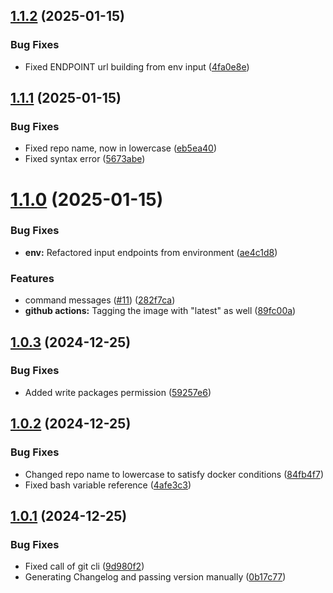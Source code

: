 ## [1.1.2](https://github.com/Smart-Droplets-Project/dataManagementFront/compare/v1.1.1...v1.1.2) (2025-01-15)


### Bug Fixes

* Fixed ENDPOINT url building from env input ([4fa0e8e](https://github.com/Smart-Droplets-Project/dataManagementFront/commit/4fa0e8e0d41bfbdc58ec97532d1ba9b2b1e2280c))

## [1.1.1](https://github.com/Smart-Droplets-Project/dataManagementFront/compare/v1.1.0...v1.1.1) (2025-01-15)


### Bug Fixes

* Fixed repo name, now in lowercase ([eb5ea40](https://github.com/Smart-Droplets-Project/dataManagementFront/commit/eb5ea40b5c15bfcab2470a0e32e793e4bac556c4))
* Fixed syntax error ([5673abe](https://github.com/Smart-Droplets-Project/dataManagementFront/commit/5673abe7e1455a1b2405986e382701ed54eead4a))

# [1.1.0](https://github.com/Smart-Droplets-Project/dataManagementFront/compare/v1.0.3...v1.1.0) (2025-01-15)


### Bug Fixes

* **env:** Refactored input endpoints from environment ([ae4c1d8](https://github.com/Smart-Droplets-Project/dataManagementFront/commit/ae4c1d8c6a47346fad05d8e36cd79b00e00f1040))


### Features

* command messages ([#11](https://github.com/Smart-Droplets-Project/dataManagementFront/issues/11)) ([282f7ca](https://github.com/Smart-Droplets-Project/dataManagementFront/commit/282f7ca80d7055ddb0cca542f68c15afa1267eed))
* **github actions:** Tagging the image with "latest" as well ([89fc00a](https://github.com/Smart-Droplets-Project/dataManagementFront/commit/89fc00a36474f6808edd0ecedcdd8f482abff225))

## [1.0.3](https://github.com/Smart-Droplets-Project/dataManagementFront/compare/v1.0.2...v1.0.3) (2024-12-25)


### Bug Fixes

* Added write packages permission ([59257e6](https://github.com/Smart-Droplets-Project/dataManagementFront/commit/59257e67c558c4471082bf1b0380c4c15f6646c3))

## [1.0.2](https://github.com/Smart-Droplets-Project/dataManagementFront/compare/v1.0.1...v1.0.2) (2024-12-25)


### Bug Fixes

* Changed repo name to lowercase to satisfy docker conditions ([84fb4f7](https://github.com/Smart-Droplets-Project/dataManagementFront/commit/84fb4f7c843b13ccd3532f9bb15e13634aaf8d5c))
* Fixed bash variable reference ([4afe3c3](https://github.com/Smart-Droplets-Project/dataManagementFront/commit/4afe3c307874b928f2b9c95d58cce5f67374652c))

## [1.0.1](https://github.com/Smart-Droplets-Project/dataManagementFront/compare/v1.0.0...v1.0.1) (2024-12-25)


### Bug Fixes

* Fixed call of git cli ([9d980f2](https://github.com/Smart-Droplets-Project/dataManagementFront/commit/9d980f2c8bef38536d1fc7059b91064738d46e9b))
* Generating Changelog and passing version manually ([0b17c77](https://github.com/Smart-Droplets-Project/dataManagementFront/commit/0b17c773537ae9dfca3f3a789d4337ee907e26c5))
